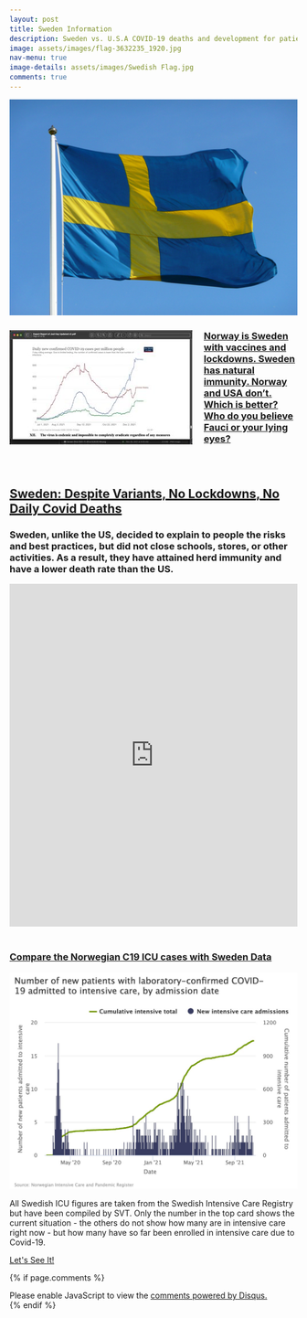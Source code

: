 ```yaml
---
layout: post
title: Sweden Information
description: Sweden vs. U.S.A COVID-19 deaths and development for patients in intensive care units with Covid-19 due to the coronavirus. 
image: assets/images/flag-3632235_1920.jpg
nav-menu: true
image-details: assets/images/Swedish Flag.jpg
comments: true
---
```


<script> function load_Sweden() { 
  const url = "https://mfjx6tjima.execute-api.us-west-1.amazonaws.com/RetrieveSwedenDeaths"; 

  fetch(url) 
  .then(response => response.text()) 
  .then(contents => document.getElementById("graphcaption").innerHTML += " Had the US been able to maintain Sweden's reported C19 Death Rate of " + "" + contents.substring(1, contents.length - 1) + " Per Million People, fewer Americans would be dead. Sweden never wore masks or locked down.") .catch(() => console.log("Can’t access " + url + " response. Blocked by browser?")) } </script>
<img onload="load_Sweden()" style="" src="/assets/images/Swedish Flag.jpg" alt="">



<div class="inner">
  <img style="float: left; padding-right: 20px;" src="/assets/images/PastedGraphic-3.jpg" alt=""> 
  <h3 style="text-decoration: underline;"> Norway is Sweden with vaccines and lockdowns.  Sweden has natural immunity.  Norway and USA don’t.  Which is better?  Who do you believe Fauci or your lying eyes?</h3>
  
  <br><br>
 <a href="https://www.aier.org/article/sweden-despite-variants-no-lockdowns-no-daily-covid-deaths/" style="font-size: 130%; margin-bottom: 20px;"><h3 id="hometitle" style="text-decoration: underline;">Sweden: Despite Variants, No Lockdowns, No Daily Covid Deaths</h3></a>

  <h3 id="graphcaption">Sweden, unlike the US, decided to explain to people the risks and best practices, 
    but did not close schools, stores, or other activities.  As a result, they have attained herd immunity and have a lower death rate than the US.</h3>
    <iframe id="graph" src="https://ourworldindata.org/grapher/total-covid-deaths-per-million?tab=chart&yScale=linear&year=latest&time=2020-01-31..latest&country=SWE~USA&region=Europe" loading="lazy" style="width: 100%; height: 600px; border: 0px none;"></iframe>
  <br><br>
</div>

<h3 style="text-decoration: underline;">Compare the Norwegian C19 ICU cases with Sweden Data</h3>
<img class="resize-image" src="/assets/images/number-of-new-patients-w.jpeg" alt="">

All Swedish ICU figures are taken from the Swedish Intensive Care Registry but have been compiled by SVT. Only the number in the top card shows the current situation - the others do not show how many are in intensive care right now - but how many have so far been enrolled in intensive care due to Covid-19.



<a href="https://www.svt.se/datajournalistik/corona-i-intensivvarden/" class="button next scrolly">Let's See It!</a>

{% if page.comments %}
<div class="inner disqus">
    <div id="disqus_thread"></div>
    <script>
        var disqus_config = function () {
        this.page.url = '{{ page.url | absolute_url }}';  
        this.page.identifier = '{{ page.url }}'; 
        };
        (function() { // DON'T EDIT BELOW THIS LINE
        var d = document, s = d.createElement('script');
        s.src = 'https://joelhay-com.disqus.com/embed.js';
        s.setAttribute('data-timestamp', +new Date());
        (d.head || d.body).appendChild(s);
        })();
    </script>
    <noscript>Please enable JavaScript to view the <a href="https://disqus.com/?ref_noscript">comments powered by Disqus.</a></noscript>
</div>                         
{% endif %} 
